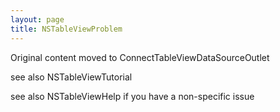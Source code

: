 ```yaml
---
layout: page
title: NSTableViewProblem
---
```


Original content moved to ConnectTableViewDataSourceOutlet

see also NSTableViewTutorial

see also NSTableViewHelp if you have a non-specific issue

